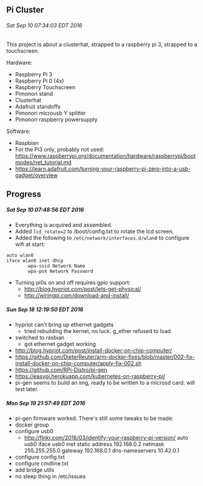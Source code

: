 Pi Cluster
----------
###### Sat Sep 10 07:34:03 EDT 2016

This project is about a clusterhat, strapped to a raspberry pi 3, strapped to a touchscreen.

Hardware:

- Raspberry Pi 3
- Raspberry Pi 0 (4x)
- Raspberry Touchscreen
- Pimonori stand
- Clusterhat
- Adafruit standoffs
- Pimonori microusb Y splitter
- Pimonori raspberry powersupply

Software:

- Raspbian
- For the Pi3 only, probably not used: https://www.raspberrypi.org/documentation/hardware/raspberrypi/bootmodes/net_tutorial.md
- https://learn.adafruit.com/turning-your-raspberry-pi-zero-into-a-usb-gadget/overview

Progress
--------
##### Sat Sep 10 07:48:56 EDT 2016
- Everything is acquired and assembled.
- Added `lcd_rotate=2` to /boot/config.txt to rotate the lcd screen.
- Added the following to `/etc/network/interfaces.d/wlan0` to configure wifi at start:
```
auto wlan0
iface wlan0 inet dhcp
        wpa-ssid Network Name
        wpa-psk Network Password
```
- Turning pi0s on and off requires gpio support:
  - http://blog.hypriot.com/post/lets-get-physical/
  - http://wiringpi.com/download-and-install/

##### Sun Sep 18 12:19:50 EDT 2016
- hypriot can't bring up ethernet gadgets
  - tried rebuilding the kernel, no luck. g_ether refused to load
- switched to rasbian
  - got ethernet gadget working
- http://blog.hypriot.com/post/install-docker-on-chip-computer/
- https://github.com/DieterReuter/arm-docker-fixes/blob/master/002-fix-install-docker-on-chip-computer/apply-fix-002.sh
- https://github.com/RPi-Distro/pi-gen
- https://easypi.herokuapp.com/kubernetes-on-raspberry-pi/
- pi-gen seems to build an img, ready to be written to a microsd card. will test later.

##### Mon Sep 19 21:57:49 EDT 2016
- pi-gen firmware worked. There's still some tweaks to be made:
- docker group
- configure usb0
  - http://flnkr.com/2016/03/identify-your-raspberry-pi-version/
	auto usb0
	iface usb0 inet static
		address 192.168.0.2
		netmask 255.255.255.0
		gateway 192.168.0.1
		dns-nameservers 10.42.0.1
- configure config.txt
- configure cmdline.txt
- add bridge utils
- no sleep thing in /etc/issues

